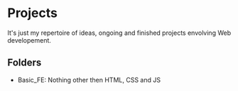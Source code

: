 # Projects
It's just my repertoire of ideas, ongoing and finished projects envolving Web developement.

## Folders
* Basic_FE: Nothing other then HTML, CSS and JS
